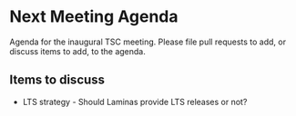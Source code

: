 # Next Meeting Agenda

Agenda for the inaugural TSC meeting. Please file pull requests to add, or
discuss items to add, to the agenda.


## Items to discuss

* LTS strategy - Should Laminas provide LTS releases or not?
